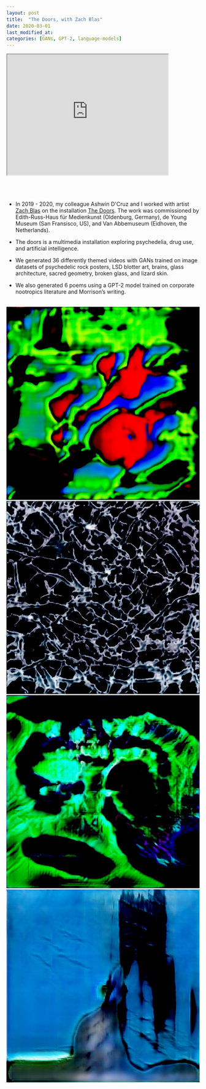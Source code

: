 ```yaml
---
layout: post
title:  "The Doors, with Zach Blas"
date: 2020-03-01
last_modified_at:
categories: [GANs, GPT-2, language-models]
---
```

<iframe width="420" height="315"
src="https://player.vimeo.com/video/350993592">
</iframe>

<br/><br/>
* In 2019 - 2020, my colleague Ashwin D'Cruz and I worked with artist [Zach Blas][zach-blas] on the installation [The Doors][the-doors-homepage]. The work was commissioned by Edith-Russ-Haus für Medienkunst (Oldenburg, Germany), de Young Museum (San Fransisco, US), and Van Abbemuseum (Eidhoven, the Netherlands).

* The doors is a multimedia installation exploring psychedelia, drug use, and artificial intelligence.
* We generated 36 differently themed videos with GANs trained on image datasets of psychedelic rock posters, LSD blotter art, brains, glass architecture, sacred geometry, broken glass, and lizard skin.

* We also generated 6 poems using a GPT-2 model trained on corporate nootropics literature and Morrison’s writing.
<br/><br/>


![Video Still GAN-LSD](/assets/images/thedoors/zachblas_the-doors_GAN-LSD.jpg)
![Video Still GAN-shattered-glass](/assets/images/thedoors/zachblas_the-doors_GAN-shattered-glass.jpg)
![Video Still brains-and-neural-networks](/assets/images/thedoors/zachblas_the-doors_GAN-brains-and-neural-networks3.jpg)
![Video Still california-glass-architecture](/assets/images/thedoors/zachblas_the-doors_california-glass-architecture.jpg)



[zach-blas]: http://www.zachblas.info
[the-doors-homepage]: http://www.zachblas.info/works/the-doors/ 


